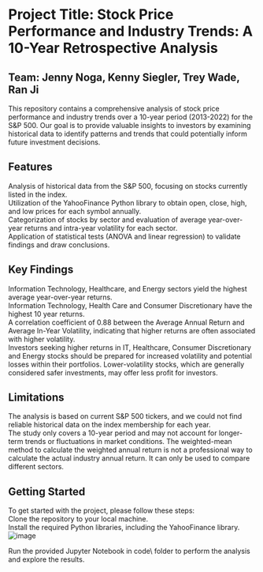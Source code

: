 # Project Title: Stock Price Performance and Industry Trends: A 10-Year Retrospective Analysis

## Team: Jenny Noga, Kenny Siegler, Trey Wade, Ran Ji

This repository contains a comprehensive analysis of stock price performance and industry trends over a 10-year period (2013-2022) for the S&P 500. Our goal is to provide valuable insights to investors by examining historical data to identify patterns and trends that could potentially inform future investment decisions.

## Features
Analysis of historical data from the S&P 500, focusing on stocks currently listed in the index.  
Utilization of the YahooFinance Python library to obtain open, close, high, and low prices for each symbol annually.  
Categorization of stocks by sector and evaluation of average year-over-year returns and intra-year volatility for each sector.  
Application of statistical tests (ANOVA and linear regression) to validate findings and draw conclusions.  

## Key Findings
Information Technology, Healthcare, and Energy sectors yield the highest average year-over-year returns.  
Information Technology, Health Care and Consumer Discretionary have the highest 10 year returns.  
A correlation coefficient of 0.88 between the Average Annual Return and Average In-Year Volatility, indicating that higher returns are often associated with higher volatility.  
Investors seeking higher returns in IT, Healthcare, Consumer Discretionary and Energy stocks should be prepared for increased volatility and potential losses within their portfolios.
Lower-volatility stocks, which are generally considered safer investments, may offer less profit for investors.  

## Limitations
The analysis is based on current S&P 500 tickers, and we could not find reliable historical data on the index membership for each year.  
The study only covers a 10-year period and may not account for longer-term trends or fluctuations in market conditions.
The weighted-mean method to calculate the weighted annual return is not a professional way to calculate the actual industry annual return. It can only be used to compare different sectors.

## Getting Started
To get started with the project, please follow these steps:  
Clone the repository to your local machine.  
Install the required Python libraries, including the YahooFinance library.  
![image](https://user-images.githubusercontent.com/123340434/236364675-97f36dfb-69f6-467a-8a45-82f88405396f.png)

Run the provided Jupyter Notebook in code\ folder to perform the analysis and explore the results.  

